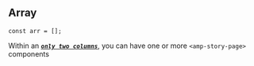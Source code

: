 ## Array

```
const arr = [];
```

Within an [***`only two columns`***](../../../../documentation/components/reference/amp-story.md), you can have one or more `<amp-story-page>`
components
